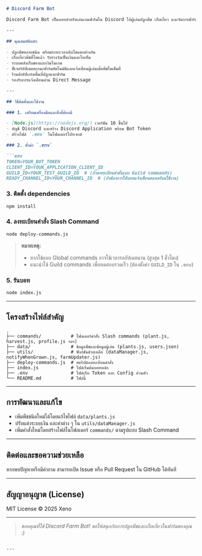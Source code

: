 ````markdown
# Discord Farm Bot

Discord Farm Bot เป็นบอทสำหรับเล่นเกมฟาร์มใน Discord ให้ผู้เล่นปลูกพืช เก็บเกี่ยว และจัดการฟาร์มของตัวเองผ่านคำสั่ง Slash Command

---

## คุณสมบัติหลัก

- ปลูกพืชหลายชนิด พร้อมระยะเวลาเติบโตแตกต่างกัน  
- เก็บเกี่ยวพืชที่โตแล้ว รับรางวัลเป็นเงินและไอเท็ม  
- ระบบคลังเก็บของและเงินในเกม  
- ฟีเจอร์อัปเดตสถานะฟาร์มอัตโนมัติและแจ้งเตือนผู้เล่นเมื่อพืชโตเต็มที่  
- ร้านค้าอัปเกรดพื้นที่ปลูกและฟาร์ม  
- รองรับการแจ้งเตือนผ่าน Direct Message  

---

## วิธีติดตั้งและใช้งาน

### 1. เตรียมเครื่องมือและสิ่งที่ต้องมี

- [Node.js](https://nodejs.org/) เวอร์ชัน 16 ขึ้นไป  
- บัญชี Discord และสร้าง Discord Application พร้อม Bot Token  
- สร้างไฟล์ `.env` ในโฟลเดอร์โปรเจกต์  

### 2. ตั้งค่า `.env`

```env
TOKEN=YOUR_BOT_TOKEN
CLIENT_ID=YOUR_APPLICATION_CLIENT_ID
GUILD_ID=YOUR_TEST_GUILD_ID  # (ถ้าลงทะเบียนคำสั่งแบบ Guild commands)
READY_CHANNEL_ID=YOUR_CHANNEL_ID  # (ถ้าต้องการให้บอทแจ้งเตือนตอนพร้อมใช้งาน)
````

### 3. ติดตั้ง dependencies

```bash
npm install
```

### 4. ลงทะเบียนคำสั่ง Slash Command

```bash
node deploy-commands.js
```

> **หมายเหตุ:**
>
> * หากใช้แบบ Global commands อาจใช้เวลารออัปเดตนาน (สูงสุด 1 ชั่วโมง)
> * แนะนำใช้ Guild commands เพื่อทดสอบรวดเร็ว (ต้องตั้งค่า `GUILD_ID` ใน `.env`)

### 5. รันบอท

```bash
node index.js
```

---

## โครงสร้างไฟล์สำคัญ

```
.
├── commands/           # โฟลเดอร์คำสั่ง Slash commands (plant.js, harvest.js, profile.js ฯลฯ)
├── data/               # ข้อมูลพืชและข้อมูลผู้เล่น (plants.js, users.json)
├── utils/              # ฟังก์ชันช่วยเหลือ (dataManager.js, notifyWhenGrown.js, farmUpdater.js)
├── deploy-commands.js  # สคริปต์ลงทะเบียนคำสั่ง
├── index.js            # ไฟล์เริ่มต้นบอทหลัก
├── .env                # ไฟล์เก็บ Token และ Config ส่วนตัว
└── README.md           # ไฟล์นี้
```

---

## การพัฒนาและแก้ไข

* เพิ่มพืชชนิดใหม่ได้โดยแก้ไขไฟล์ `data/plants.js`
* ปรับแต่งระบบเงิน และค่าต่าง ๆ ใน `utils/dataManager.js`
* เพิ่มคำสั่งใหม่โดยสร้างไฟล์ในโฟลเดอร์ `commands/` ตามรูปแบบ Slash Command

---

## ติดต่อและขอความช่วยเหลือ

หากพบปัญหาหรือมีคำถาม สามารถเปิด Issue หรือ Pull Request ใน GitHub ได้ทันที

---

## สัญญาอนุญาต (License)

MIT License © 2025 Xeno

---

> *ขอบคุณที่ใช้ Discord Farm Bot! ขอให้สนุกกับการปลูกพืชและเก็บเกี่ยวในฟาร์มของคุณ :)*

```

---